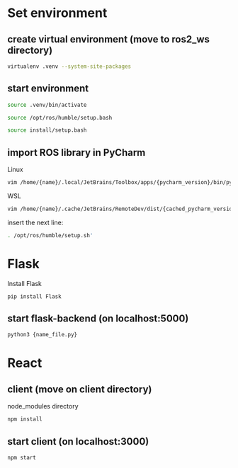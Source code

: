 # Set environment 

## create virtual environment (move to ros2_ws directory)
```bash
virtualenv .venv --system-site-packages
```

## start environment
```bash
source .venv/bin/activate

source /opt/ros/humble/setup.bash

source install/setup.bash
```

## import ROS library in PyCharm
Linux
```bash
vim /home/{name}/.local/JetBrains/Toolbox/apps/{pycharm_version}/bin/pycharm.sh
```

WSL
```bash
vim /home/{name}/.cache/JetBrains/RemoteDev/dist/{cached_pycharm_version}/bin/pycharm.sh
```

insert the next line:
```bash
. /opt/ros/humble/setup.sh' 
```


# Flask 

Install Flask

```bash
pip install Flask
```
## start flask-backend (on localhost:5000)

```bash
python3 {name_file.py}
```


# React

## client (move on client directory)
node_modules directory
```bash
npm install
```

## start client (on localhost:3000)

```bash
npm start
```
